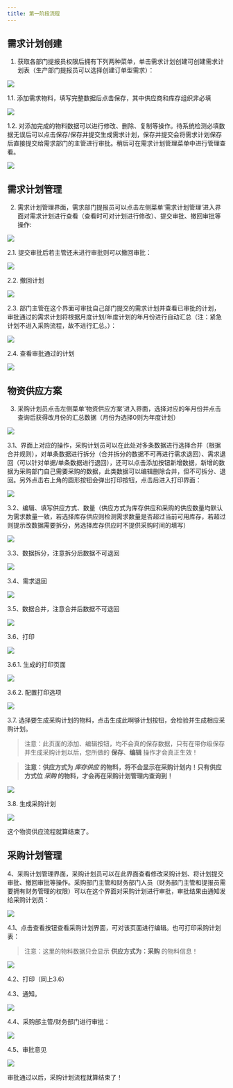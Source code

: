 ```yaml
---
title: 第一阶段流程
---
```


## 需求计划创建

1. 获取各部门提报员权限后拥有下列两种菜单，单击需求计划创建可创建需求计划表（生产部门提报员可以选择创建订单型需求）：

![](http://image.japoul.cn/docs/%E5%9B%BE%E7%89%878.png)

1.1. 添加需求物料，填写完整数据后点击保存，其中供应商和库存组织非必填

![](http://image.japoul.cn/docs/%E5%9B%BE%E7%89%879.png)

1.2. 对添加完成的物料数据可以进行修改、删除、复制等操作。待系统检测必填数据无误后可以点击保存/保存并提交生成需求计划，保存并提交会将需求计划保存后直接提交给需求部门的主管进行审批。稍后可在需求计划管理菜单中进行管理查看。

![](http://image.japoul.cn/docs/%E5%9B%BE%E7%89%8710.png)

## 需求计划管理

2. 需求计划管理界面，需求部门提报员可以点击左侧菜单‘需求计划管理’进入界面对需求计划进行查看（查看时可对计划进行修改）、提交审批、撤回审批等操作:

![](http://image.japoul.cn/docs/%E5%9B%BE%E7%89%8711.png)

2.1. 提交审批后若主管还未进行审批则可以撤回审批：

![](http://image.japoul.cn/docs/%E5%9B%BE%E7%89%8712.png)

2.2. 撤回计划

![](http://image.japoul.cn/docs/%E5%9B%BE%E7%89%8713.png)

2.3. 部门主管在这个界面可审批自己部门提交的需求计划并查看已审批的计划，审批通过的需求计划将根据月度计划/年度计划的年月份进行自动汇总（注：紧急计划不进入采购流程，故不进行汇总。）：

![](http://image.japoul.cn/docs/%E5%9B%BE%E7%89%8714.png)

2.4. 查看审批通过的计划

![](http://image.japoul.cn/docs/%E5%9B%BE%E7%89%8715.png)

## 物资供应方案

3. 采购计划员点击左侧菜单‘物资供应方案’进入界面，选择对应的年月份并点击查询后获得改月份的汇总数据（月份为选择0则为年度计划）

![](http://image.japoul.cn/docs/%E5%9B%BE%E7%89%8716.png)

3.1、界面上对应的操作，采购计划员可以在此处对多条数据进行选择合并（根据合并规则），对单条数据进行拆分（合并拆分的数据不可再进行需求退回）、需求退回（可以针对单据/单条数据进行退回），还可以点击添加按钮新增数据，新增的数据为采购部门自己需要采购的数据，此类数据可以编辑删除合并，但不可拆分、退回。另外点击右上角的圆形按钮会弹出打印按钮，点击后进入打印界面：

![](http://image.japoul.cn/docs/1%E5%9B%BE%E7%89%872.png)

3.2、编辑、填写供应方式、数量（供应方式为库存供应和采购的供应数量均默认为需求数量一致，若选择库存供应则检测需求数量是否超过当前可用库存，若超过则提示改数据需要拆分，另选择库存供应时不提供采购时间的填写）

![](http://image.japoul.cn/docs/1%E5%9B%BE%E7%89%873.png)

3.3、数据拆分，注意拆分后数据不可退回

![](http://image.japoul.cn/docs/1%E5%9B%BE%E7%89%874.png)

3.4、需求退回

![](http://image.japoul.cn/docs/1%E5%9B%BE%E7%89%875.png)

3.5、数据合并，注意合并后数据不可退回

![](http://image.japoul.cn/docs/1%E5%9B%BE%E7%89%876.png)

3.6、打印

![](http://image.japoul.cn/docs/1%E5%9B%BE%E7%89%877.png)

3.6.1. 生成的打印页面

![](http://image.japoul.cn/docs/1%E5%9B%BE%E7%89%878.png)

3.6.2. 配置打印选项

![](http://image.japoul.cn/docs/1%E5%9B%BE%E7%89%879.png)

3.7. 选择要生成采购计划的物料，点击生成此啊够计划按钮，会检验并生成相应采购计划。

> 注意：此页面的添加、编辑按钮，均不会真的保存数据，只有在带你级保存并生成采购计划以后，您所做的 **保存**、**编辑** 操作才会真正生效！

> **注意：供应方式为 *库存供应* 的物料，将不会显示在采购计划内！只有供应方式位 *采购* 的物料，才会再在采购计划管理内查询到！**

![](http://image.japoul.cn/docs/TIM%E5%9B%BE%E7%89%8720191121212029.png)

3.8. 生成采购计划

![](http://image.japoul.cn/docs/TIM%E5%9B%BE%E7%89%8720191121212038.png)

这个物资供应流程就算结束了。

## 采购计划管理

4、采购计划管理界面，采购计划员可以在此界面查看修改采购计划、将计划提交审批、撤回审批等操作。采购部门主管和财务部门人员（财务部门主管和提报员需要拥有财务管理的权限）可以在这个界面对采购计划进行审批，审批结果由通知发给采购计划员：

![](http://image.japoul.cn/docs/1%E5%9B%BE%E7%89%8710.png)

4.1、点击查看按钮查看采购计划界面，可对该页面进行编辑。也可打印采购计划表：

> 注意：这里的物料数据只会显示 **供应方式为：采购** 的物料信息！

![](http://image.japoul.cn/docs/1%E5%9B%BE%E7%89%8711.png)

4.2、打印（同上3.6）

4.3、通知。

![](http://image.japoul.cn/docs/1%E5%9B%BE%E7%89%8712.png)

4.4、采购部主管/财务部门进行审批：

![](http://image.japoul.cn/docs/1%E5%9B%BE%E7%89%8713.png)

4.5、审批意见

![](http://image.japoul.cn/docs/1%E5%9B%BE%E7%89%8714.png)

审批通过以后，采购计划流程就算结束了！
